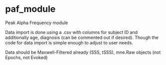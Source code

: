 # paf_module
Peak Alpha Frequency module

Data import is done using a .csv with columns for subject ID and additionally age, diagnosis (can be commented out if desired). Though the  code for data import is simple enough to adjust to user needs.

Data should be Maxwell-Filtered already (SSS, tSSS), mne.Raw objects (not Epochs, not Evoked)

